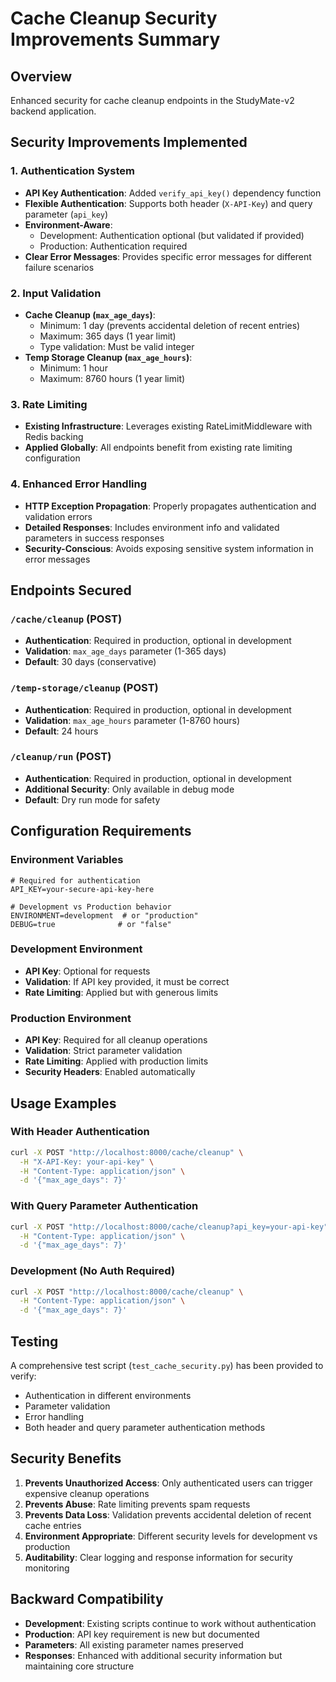 # Cache Cleanup Security Improvements Summary

## Overview
Enhanced security for cache cleanup endpoints in the StudyMate-v2 backend application.

## Security Improvements Implemented

### 1. Authentication System
- **API Key Authentication**: Added `verify_api_key()` dependency function
- **Flexible Authentication**: Supports both header (`X-API-Key`) and query parameter (`api_key`)
- **Environment-Aware**: 
  - Development: Authentication optional (but validated if provided)
  - Production: Authentication required
- **Clear Error Messages**: Provides specific error messages for different failure scenarios

### 2. Input Validation
- **Cache Cleanup (`max_age_days`)**:
  - Minimum: 1 day (prevents accidental deletion of recent entries)
  - Maximum: 365 days (1 year limit)
  - Type validation: Must be valid integer
- **Temp Storage Cleanup (`max_age_hours`)**:
  - Minimum: 1 hour
  - Maximum: 8760 hours (1 year limit)

### 3. Rate Limiting
- **Existing Infrastructure**: Leverages existing RateLimitMiddleware with Redis backing
- **Applied Globally**: All endpoints benefit from existing rate limiting configuration

### 4. Enhanced Error Handling
- **HTTP Exception Propagation**: Properly propagates authentication and validation errors
- **Detailed Responses**: Includes environment info and validated parameters in success responses
- **Security-Conscious**: Avoids exposing sensitive system information in error messages

## Endpoints Secured

### `/cache/cleanup` (POST)
- **Authentication**: Required in production, optional in development
- **Validation**: `max_age_days` parameter (1-365 days)
- **Default**: 30 days (conservative)

### `/temp-storage/cleanup` (POST)
- **Authentication**: Required in production, optional in development
- **Validation**: `max_age_hours` parameter (1-8760 hours)
- **Default**: 24 hours

### `/cleanup/run` (POST)
- **Authentication**: Required in production, optional in development
- **Additional Security**: Only available in debug mode
- **Default**: Dry run mode for safety

## Configuration Requirements

### Environment Variables
```env
# Required for authentication
API_KEY=your-secure-api-key-here

# Development vs Production behavior
ENVIRONMENT=development  # or "production"
DEBUG=true              # or "false"
```

### Development Environment
- **API Key**: Optional for requests
- **Validation**: If API key provided, it must be correct
- **Rate Limiting**: Applied but with generous limits

### Production Environment
- **API Key**: Required for all cleanup operations
- **Validation**: Strict parameter validation
- **Rate Limiting**: Applied with production limits
- **Security Headers**: Enabled automatically

## Usage Examples

### With Header Authentication
```bash
curl -X POST "http://localhost:8000/cache/cleanup" \
  -H "X-API-Key: your-api-key" \
  -H "Content-Type: application/json" \
  -d '{"max_age_days": 7}'
```

### With Query Parameter Authentication
```bash
curl -X POST "http://localhost:8000/cache/cleanup?api_key=your-api-key" \
  -H "Content-Type: application/json" \
  -d '{"max_age_days": 7}'
```

### Development (No Auth Required)
```bash
curl -X POST "http://localhost:8000/cache/cleanup" \
  -H "Content-Type: application/json" \
  -d '{"max_age_days": 7}'
```

## Testing
A comprehensive test script (`test_cache_security.py`) has been provided to verify:
- Authentication in different environments
- Parameter validation
- Error handling
- Both header and query parameter authentication methods

## Security Benefits
1. **Prevents Unauthorized Access**: Only authenticated users can trigger expensive cleanup operations
2. **Prevents Abuse**: Rate limiting prevents spam requests
3. **Prevents Data Loss**: Validation prevents accidental deletion of recent cache entries
4. **Environment Appropriate**: Different security levels for development vs production
5. **Auditability**: Clear logging and response information for security monitoring

## Backward Compatibility
- **Development**: Existing scripts continue to work without authentication
- **Production**: API key requirement is new but documented
- **Parameters**: All existing parameter names preserved
- **Responses**: Enhanced with additional security information but maintaining core structure
